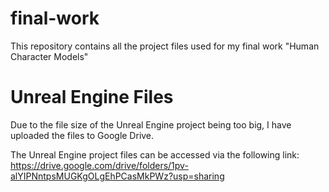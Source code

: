 # final-work

This repository contains all the project files used for my final work "Human Character Models"


# Unreal Engine Files

Due to the file size of the Unreal Engine project being too big, I have uploaded the files to Google Drive. 

The Unreal Engine project files can be accessed via the following link: https://drive.google.com/drive/folders/1pv-alYIPNntpsMUGKgOLgEhPCasMkPWz?usp=sharing
